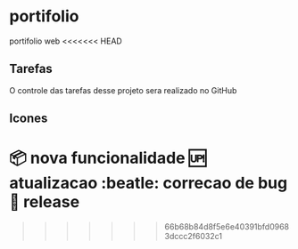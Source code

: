 # portifolio
portifolio web
<<<<<<< HEAD

## Tarefas

O controle das tarefas desse projeto sera realizado no GitHub


## Icones

:package: nova funcionalidade
:up: atualizacao 
:beatle: correcao de bug
:checkered_flag: release
=======
>>>>>>> 66b68b84d8f5e6e40391bfd09683dccc2f6032c1
